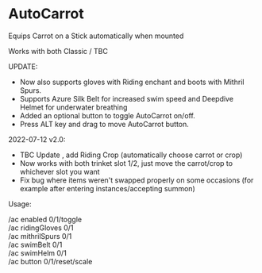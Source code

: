 # AutoCarrot

Equips Carrot on a Stick automatically when mounted

Works with both Classic / TBC

UPDATE: 
- Now also supports gloves with Riding enchant and boots with Mithril Spurs.
- Supports Azure Silk Belt for increased swim speed and Deepdive Helmet for underwater breathing
- Added an optional button to toggle AutoCarrot on/off.
- Press ALT key and drag to move AutoCarrot button.

2022-07-12 v2.0:
- TBC Update , add Riding Crop (automatically choose carrot or crop)
- Now works with both trinket slot 1/2, just move the carrot/crop to whichever slot you want
- Fix bug where items weren't swapped properly on some occasions (for example after entering instances/accepting summon)

Usage:  

/ac enabled 0/1/toggle  
/ac ridingGloves 0/1  
/ac mithrilSpurs 0/1  
/ac swimBelt 0/1  
/ac swimHelm 0/1  
/ac button 0/1/reset/scale  
